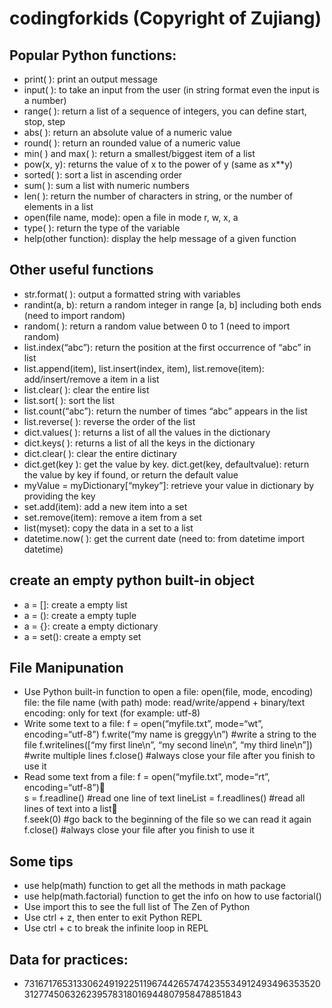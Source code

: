 # codingforkids (Copyright of Zujiang)

## Popular Python functions:
* print( ): print an output message
* input( ): to take an input from the user (in string format even the input is a number)
* range( ): return a list of a sequence of integers, you can define start, stop, step
* abs( ): return an absolute value of a numeric value
* round( ): return an rounded value of a numeric value
* min( ) and max( ): return a smallest/biggest item of a list 
* pow(x, y): returns the value of x to the power of y (same as x**y)
* sorted( ): sort a list in ascending order
* sum( ): sum a list with numeric numbers
* len( ): return the number of characters in string, or the number of elements in a list
* open(file name, mode): open a file in mode r, w, x, a
* type( ): return the type of the variable  
* help(other function): display the help message of a given function

## Other useful functions
* str.format( ): output a formatted string with variables
* randint(a, b): return a random integer in range [a, b] including both ends (need to import random)
* random( ): return a random value between 0 to 1 (need to import random)
* list.index(“abc”): return the position at the first occurrence of “abc” in list
* list.append(item), list.insert(index, item), list.remove(item): add/insert/remove a item in a list
* list.clear( ): clear the entire list
* list.sort( ): sort the list
* list.count(“abc”): return the number of times “abc” appears in the list
* list.reverse( ): reverse the order of the list
* dict.values( ): returns a list of all the values in the dictionary
* dict.keys( ): returns a list of all the keys in the dictionary
* dict.clear( ): clear the entire dictinary
* dict.get(key ): get the value by key.  dict.get(key, defaultvalue): return the value by key if found, or return the      default value
* myValue = myDictionary[“mykey”]: retrieve your value in dictionary by providing the key
* set.add(item): add a new item into a set
* set.remove(item): remove a item from a set
* list(myset): copy the data in a set to a list
* datetime.now( ):  get the current date (need to: from datetime import datetime)

## create an empty python built-in object
* a = []: create a empty list 
* a = (): create a empty tuple
* a = {}: create a empty dictionary
* a = set(): create a empty set

## File Manipunation
* Use Python built-in function to open a file:
	open(file, mode, encoding)
    		file: the file name (with path)
            mode: read/write/append + binary/text
            encoding: only for text (for example: utf-8)
* Write some text to a file:
	f = open(“myfile.txt”, mode=“wt”, encoding=“utf-8”)
    f.write(“my name is greggy\n”)                                              #write a string to the file
    f.writelines([“my first line\n”, “my second line\n”, “my third line\n”])	#write multiple lines
    f.close()           #always close your file after you finish to use it
* Read some text from a file:
    f = open(“myfile.txt”, mode=“rt”, encoding=“utf-8”)	
    s = f.readline()		#read one line of text
    lineList = f.readlines()	#read all lines of text into a list	
    f.seek(0)			#go back to the beginning of the file so we can read it again
    f.close()           #always close your file after you finish to use it



## Some tips
* use help(math) function to get all the methods in math package
* use help(math.factorial) function to get the info on how to use factorial()  
* Use import this to see the full list of The Zen of Python
* Use ctrl + z, then enter to exit Python REPL
* Use ctrl + c to break the infinite loop in REPL

## Data for practices:
* 7316717653133062491922511967442657474235534912493496353520312774506326239578318016944807958478851843





